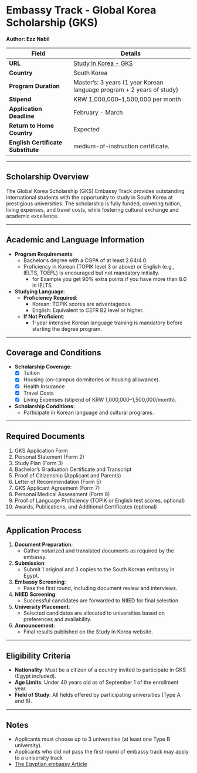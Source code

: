 # Embassy Track - Global Korea Scholarship (GKS)

**Author: Ezz Nabil**

| **Field**                  | **Details**                                                             |
|----------------------------|-------------------------------------------------------------------------|
| **URL**                    | [Study in Korea - GKS](https://www.studyinkorea.go.kr)                  |
| **Country**                | South Korea                                                           |
| **Program Duration**       | Master’s: 3 years (1 year Korean language program + 2 years of study)  |
| **Stipend**                | KRW 1,000,000–1,500,000 per month                                     |
| **Application Deadline**   |  February - March                           |
| **Return to Home Country** | Expected                                  |
| **English Certificate Substitute** | medium-of-instruction certificate. |

---

## Scholarship Overview

The Global Korea Scholarship (GKS) Embassy Track provides outstanding international students with the opportunity to study in South Korea at prestigious universities.
The scholarship is fully funded, covering tuition, living expenses, and travel costs, while fostering cultural exchange and academic excellence.

---

## Academic and Language Information

- **Program Requirements**:
  - Bachelor’s degree with a CGPA of at least 2.64/4.0.
  - Proficiency in Korean (TOPIK level 3 or above) or English (e.g., IELTS, TOEFL) is encouraged but not mandatory initially.
    - for Example you get 90% extra points if you have more than 8.0 in IELTS
- **Studying Language**:
  - **Proficiency Required**:
    - Korean: TOPIK scores are advantageous.
    - English: Equivalent to CEFR B2 level or higher.
  - **If Not Proficient**:
    - 1-year intensive Korean language training is mandatory before starting the degree program.

---

## Coverage and Conditions

- **Scholarship Coverage**:
  - [x] Tuition 
  - [x] Housing (on-campus dormitories or housing allowance).
  - [x] Health Insurance
  - [x] Travel Costs
  - [x] Living Expenses (stipend of KRW 1,000,000–1,500,000/month).
- **Scholarship Conditions**:
  - Participate in Korean language and cultural programs.

---

## Required Documents

1. GKS Application Form
2. Personal Statement (Form 2)
3. Study Plan (Form 3)
4. Bachelor’s Graduation Certificate and Transcript
5. Proof of Citizenship (Applicant and Parents)
6. Letter of Recommendation (Form 5)
7. GKS Applicant Agreement (Form 7)
8. Personal Medical Assessment (Form 8)
9. Proof of Language Proficiency (TOPIK or English test scores, optional)
10. Awards, Publications, and Additional Certificates (optional)

---

## Application Process

1. **Document Preparation**:
   - Gather notarized and translated documents as required by the embassy.
2. **Submission**:
   - Submit 1 original and 3 copies to the South Korean embassy in Egypt.
3. **Embassy Screening**:
   - Pass the first round, including document review and interviews.
4. **NIIED Screening**:
   - Successful candidates are forwarded to NIIED for final selection.
5. **University Placement**:
   - Selected candidates are allocated to universities based on preferences and availability.
6. **Announcement**:
   - Final results published on the Study in Korea website.

---

## Eligibility Criteria

- **Nationality**: Must be a citizen of a country invited to participate in GKS (Egypt included).
- **Age Limits**: Under 40 years old as of September 1 of the enrollment year.
- **Field of Study**: All fields offered by participating universities (Type A and B).

---

## Notes

- Applicants must choose up to 3 universities (at least one Type B university).
- Applicants who did not pass the first round of embassy track may apply to a university track
- [The Egyptian embassy Article](https://overseas.mofa.go.kr/eg-ar/brd/m_11448/view.do?seq=160728&page=1)
